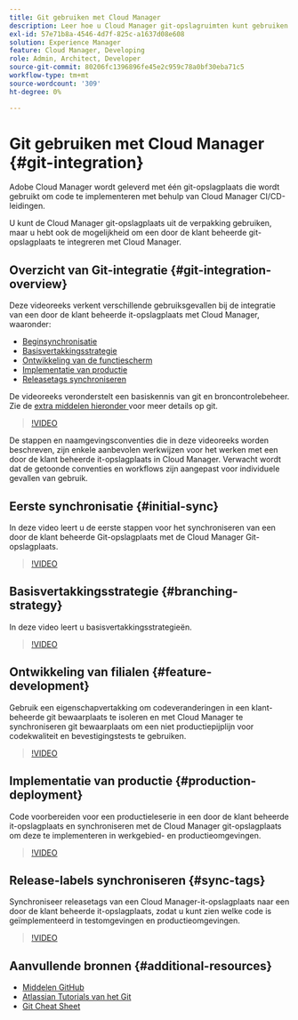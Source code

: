 ```yaml
---
title: Git gebruiken met Cloud Manager
description: Leer hoe u Cloud Manager git-opslagruimten kunt gebruiken en hoe u uw eigen, door de klant beheerde git-opslagplaats op locatie kunt integreren met Cloud Manager.
exl-id: 57e71b8a-4546-4d7f-825c-a1637d08e608
solution: Experience Manager
feature: Cloud Manager, Developing
role: Admin, Architect, Developer
source-git-commit: 80206fc1396896fe45e2c959c78a0bf30eba71c5
workflow-type: tm+mt
source-wordcount: '309'
ht-degree: 0%

---
```


# Git gebruiken met Cloud Manager {#git-integration}

Adobe Cloud Manager wordt geleverd met één git-opslagplaats die wordt gebruikt om code te implementeren met behulp van Cloud Manager CI/CD-leidingen.

U kunt de Cloud Manager git-opslagplaats uit de verpakking gebruiken, maar u hebt ook de mogelijkheid om een door de klant beheerde git-opslagplaats te integreren met Cloud Manager.

## Overzicht van Git-integratie {#git-integration-overview}

Deze videoreeks verkent verschillende gebruiksgevallen bij de integratie van een door de klant beheerde it-opslagplaats met Cloud Manager, waaronder:

* [Beginsynchronisatie](#initial-sync)
* [Basisvertakkingsstrategie](#branching-strategy)
* [Ontwikkeling van de functiescherm](#feature-development)
* [Implementatie van productie](#production-deployment)
* [Releasetags synchroniseren](#sync-tags)

De videoreeks veronderstelt een basiskennis van git en broncontrolebeheer. Zie de [ extra middelen hieronder ](#additional-resources) voor meer details op git.

>[!VIDEO](https://video.tv.adobe.com/v/28710/)

De stappen en naamgevingsconventies die in deze videoreeks worden beschreven, zijn enkele aanbevolen werkwijzen voor het werken met een door de klant beheerde it-opslagplaats in Cloud Manager. Verwacht wordt dat de getoonde conventies en workflows zijn aangepast voor individuele gevallen van gebruik.

## Eerste synchronisatie {#initial-sync}

In deze video leert u de eerste stappen voor het synchroniseren van een door de klant beheerde Git-opslagplaats met de Cloud Manager Git-opslagplaats.

>[!VIDEO](https://video.tv.adobe.com/v/28711/?quality=12)

## Basisvertakkingsstrategie {#branching-strategy}

In deze video leert u basisvertakkingsstrategieën.

>[!VIDEO](https://video.tv.adobe.com/v/28712/?quality=12)

## Ontwikkeling van filialen {#feature-development}

Gebruik een eigenschapvertakking om codeveranderingen in een klant-beheerde git bewaarplaats te isoleren en met Cloud Manager te synchroniseren git bewaarplaats om een niet productiepijplijn voor codekwaliteit en bevestigingstests te gebruiken.

>[!VIDEO](https://video.tv.adobe.com/v/28723/?quality=12)

## Implementatie van productie {#production-deployment}

Code voorbereiden voor een productieleserie in een door de klant beheerde it-opslagplaats en synchroniseren met de Cloud Manager git-opslagplaats om deze te implementeren in werkgebied- en productieomgevingen.

>[!VIDEO](https://video.tv.adobe.com/v/28724/?quality=12)

## Release-labels synchroniseren {#sync-tags}

Synchroniseer releasetags van een Cloud Manager-it-opslagplaats naar een door de klant beheerde it-opslagplaats, zodat u kunt zien welke code is geïmplementeerd in testomgevingen en productieomgevingen.

>[!VIDEO](https://video.tv.adobe.com/v/28725/?quality=12)

## Aanvullende bronnen {#additional-resources}

* [ Middelen GitHub ](https://docs.github.com/en/get-started/getting-started-with-git/set-up-git)
* [ Atlassian Tutorials van het Git ](https://www.atlassian.com/git/tutorials/what-is-version-control)
* [ Git Cheat Sheet ](https://education.github.com/git-cheat-sheet-education.pdf)
